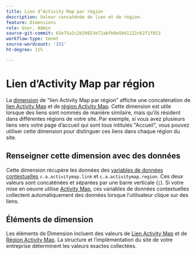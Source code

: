 ```yaml
---
title: Lien d’Activity Map par région
description: Valeur concaténée de lien et de région.
feature: Dimensions
role: User, Admin
source-git-commit: 65e75a1c2b39823e72abfb0e5b61122c62f1f013
workflow-type: tm+mt
source-wordcount: '151'
ht-degree: 11%

---
```


# Lien d’Activity Map par région

La [dimension](overview.md) de &quot;lien Activity Map par région&quot; affiche une concaténation de [lien Activity Map](activity-map-link.md) et de [région Activity Map](activity-map-link-by-region.md). Cette dimension est utile lorsque des liens sont nommés de manière similaire, mais qu’ils résident dans différentes régions de votre site. Par exemple, si vous avez plusieurs liens vers votre page d’accueil qui sont tous intitulés &quot;Accueil&quot;, vous pouvez utiliser cette dimension pour distinguer ces liens dans chaque région du site.

## Renseigner cette dimension avec des données

Cette dimension récupère les données des [variables de données contextuelles](/help/implement/vars/page-vars/contextdata.md) `c.a.activitymap.link` et `c.a.activitymap.region`. Ces deux valeurs sont concaténées et séparées par une barre verticale (`|`). Si votre mise en oeuvre utilise [Activity Map](/help/analyze/activity-map/overview.md), ces variables de données contextuelles collectent automatiquement des données lorsque l’utilisateur clique sur des liens.

## Éléments de dimension

Les éléments de Dimension incluent des valeurs de [Lien Activity Map](activity-map-link.md) et de [Région Activity Map](activity-map-link-by-region.md). La structure et l’implémentation du site de votre entreprise déterminent les valeurs exactes collectées.
